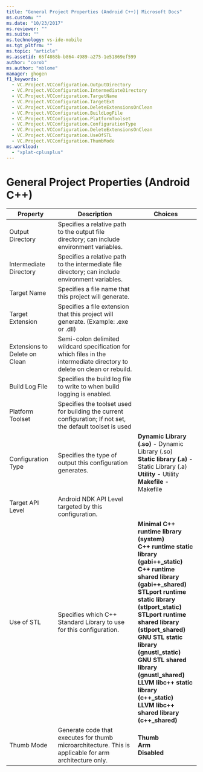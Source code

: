 ```yaml
---
title: "General Project Properties (Android C++)| Microsoft Docs"
ms.custom: ""
ms.date: "10/23/2017"
ms.reviewer: ""
ms.suite: ""
ms.technology: vs-ide-mobile
ms.tgt_pltfrm: ""
ms.topic: "article"
ms.assetid: 65f4868b-b864-4989-a275-1e51869ef599
author: "corob"
ms.author: "mblome"
manager: ghogen
f1_keywords: 
  - VC.Project.VCConfiguration.OutputDirectory
  - VC.Project.VCConfiguration.IntermediateDirectory
  - VC.Project.VCConfiguration.TargetName
  - VC.Project.VCConfiguration.TargetExt
  - VC.Project.VCConfiguration.DeleteExtensionsOnClean
  - VC.Project.VCConfiguration.BuildLogFile
  - VC.Project.VCConfiguration.PlatformToolset
  - VC.Project.VCConfiguration.ConfigurationType
  - VC.Project.VCConfiguration.DeleteExtensionsOnClean
  - VC.Project.VCConfiguration.UseOfSTL
  - VC.Project.VCConfiguration.ThumbMode
ms.workload: 
  - "xplat-cplusplus"
---
```


# General Project Properties (Android C++)

Property | Description | Choices
--- | ---| ---
Output Directory | Specifies a relative path to the output file directory; can include environment variables.
Intermediate Directory | Specifies a relative path to the intermediate file directory; can include environment variables.
Target Name | Specifies a file name that this project will generate.
Target Extension | Specifies a file extension that this project will generate. (Example: .exe or .dll)
Extensions to Delete on Clean | Semi-colon delimited wildcard specification for which files in the intermediate directory to delete on clean or rebuild.
Build Log File | Specifies the build log file to write to when build logging is enabled.
Platform Toolset | Specifies the toolset used for building the current configuration; If not set, the default toolset is used
Configuration Type | Specifies the type of output this configuration generates. | **Dynamic Library (.so)** - Dynamic Library (.so)<br>**Static library (.a)** - Static Library (.a)<br>**Utility** - Utility<br>**Makefile** - Makefile<br>
Target API Level | Android NDK API Level targeted by this configuration.
Use of STL | Specifies which C++ Standard Library to use for this configuration. | **Minimal C++ runtime library (system)**<br>**C++ runtime static library (gabi++_static)**<br>**C++ runtime shared library (gabi++_shared)**<br>**STLport runtime static library (stlport_static)**<br>**STLport runtime shared library (stlport_shared)**<br>**GNU STL static library (gnustl_static)**<br>**GNU STL shared library (gnustl_shared)**<br>**LLVM libc++ static library (c++_static)**<br>**LLVM libc++ shared library (c++_shared)**<br>
Thumb Mode | Generate code that executes for thumb microarchitecture. This is applicable for arm architecture only. | **Thumb**<br>**Arm**<br>**Disabled**<br>
